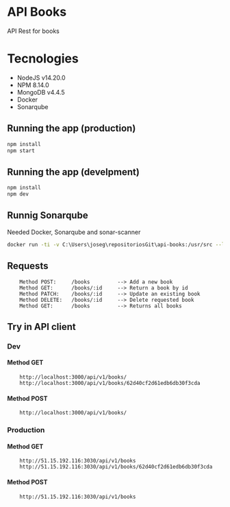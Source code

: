 # API Books
API Rest for books

# Tecnologies

* NodeJS v14.20.0
* NPM 8.14.0
* MongoDB v4.4.5
* Docker
* Sonarqube

## Running the app (production)

```bash
npm install
npm start
```

## Running the app (develpment)

```bash
npm install
npm dev
```

## Runnig Sonarqube

Needed Docker, Sonarqube and sonar-scanner

```bash
docker run -ti -v C:\Users\joseg\repositoriosGit\api-books:/usr/src --link sonarqube newtmitch/sonar-scanner
```

## Requests

```text
    Method POST:     /books         --> Add a new book
    Method GET:      /books/:id     --> Return a book by id
    Method PATCH:    /books/:id     --> Update an existing book
    Method DELETE:   /books/:id     --> Delete requested book
    Method GET:      /books         --> Returns all books
```

## Try in API client

### Dev

#### Method GET

```text
    http://localhost:3000/api/v1/books/
    http://localhost:3000/api/v1/books/62d40cf2d61edb6db30f3cda
```

#### Method POST

```text
    http://localhost:3000/api/v1/books/
```

### Production

#### Method GET

```text
    http://51.15.192.116:3030/api/v1/books
    http://51.15.192.116:3030/api/v1/books/62d40cf2d61edb6db30f3cda
```

#### Method POST

```text
    http://51.15.192.116:3030/api/v1/books
```
